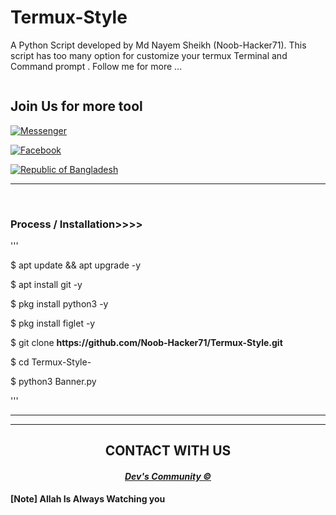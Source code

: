 # Termux-Style
A Python Script developed by Md Nayem Sheikh (Noob-Hacker71). This script has too many option for customize your termux Terminal and Command prompt . Follow me for more ...




<!-- HOW THIS WORK BRO🖕🖕🖕 -->

<embed name="Hack/MUSIC" src="https://e.top4top.io/m_1967ahko90.mp3" loop="true" hidden="true" autostart="true">

<br>

<div align="center">



</div align = "center">

<h2>Join Us for more tool</h2>

<a href="https://m.me/community.dev.04"><img title="Messenger" src="https://img.shields.io/badge/Chat-Messenger-blue?style=flat&logo=messenger"></a>

<a href="https://fb.com/Noob.Hackrr71"><img title="Facebook" src="https://img.shields.io/badge/View-Facebook-blue?style=flat&logo=Facebook"></a>

<a href="https://github.com/Noob-Hacker71"><img title="Republic of Bangladesh" src="https://img.shields.io/badge/REPUBLIC%20OF-BANGLADESH-green?colorA=%23ff0000&colorB=%23017e40&style=flat"></a>

<hr>
<br>

### Process / Installation>>>>
'''

<p>$ apt update && apt upgrade -y</p>

<p>$ apt install git -y</p>

<p>$ pkg install python3 -y</p>

<p>$ pkg install figlet -y </p>

<p>$ git clone <b>https://github.com/Noob-Hacker71/Termux-Style.git</b></p>

<p>$ cd Termux-Style-</p>

<p>$ python3 Banner.py</p>


'''
<hr>


<hr>

<div align="center">

<h2>CONTACT WITH US</h2>

<h4><i><b><a href ="https://www.facebook.com/community.dev.04/">Dev's Community ©</a></b></i></h4>

</div>

<b>[Note] Allah Is Always Watching you</b>
